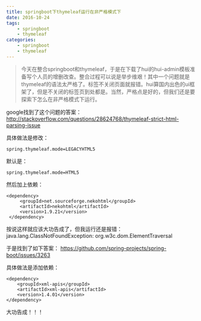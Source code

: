 ```yaml
---
title: springboot下thymeleaf运行在非严格模式下
date: 2016-10-24
tags:
    - springboot
    - thymeleaf
categories: 
	- springboot
	- thymeleaf
---
```


> 今天在整合springboot和thymeleaf，于是在下载了hui的hui-admin模板准备写个人员的增删改查。整合过程可以说是举步维艰！其中一个问题就是thymeleaf的语法太严格了。标签不关闭页面就报错。hui算国内出色的ui框架了，但是不关闭的标签页到处都是。当然，严格点是好的，但我们还是要探索下怎么在非严格模式下运行。

google找到了这个问题的答案：
http://stackoverflow.com/questions/28624768/thymeleaf-strict-html-parsing-issue

具体做法是修改：

```
spring.thymeleaf.mode=LEGACYHTML5
```
默认是：
```
spring.thymeleaf.mode=HTML5
```
然后加上依赖：
```
<dependency>
     <groupId>net.sourceforge.nekohtml</groupId>
     <artifactId>nekohtml</artifactId>
     <version>1.9.21</version>
 </dependency>
```
按说这样就应该大功告成了，但我运行还是报错：java.lang.ClassNotFoundException: org.w3c.dom.ElementTraversal

于是找到了如下答案：
https://github.com/spring-projects/spring-boot/issues/3263

具体做法是添加依赖：
```
<dependency>
    <groupId>xml-apis</groupId>
    <artifactId>xml-apis</artifactId>
    <version>1.4.01</version>
</dependency>
```
大功告成！！！